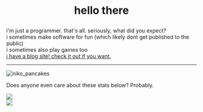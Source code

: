 # <p align="center">hello there<p>
<span style="margin: 0px;">i'm just a programmer. that's all. seriously, what did you expect?</span>
<br>
<span style="margin: 0px;">i sometimes make software for fun (which likely dont get published to the public)</span>
<br>
<span style="margin: 0px;">i sometimes also play games too</span>
<br>
<span style="margin: 0px;">[i have a blog site! check it out if you want.](https://voxelstice.github.io/voxelblog/)</span>

** **
![niko_pancakes](https://user-images.githubusercontent.com/95834462/220747453-d0c60291-931b-42cd-84bb-e4042c79c960.png)
  
Does anyone even care about these stats below? Probably.
  
<picture>
<source
  srcset="https://github-readme-stats.vercel.app/api?username=Voxelstice&show_icons=true&theme=dark"
  media="(prefers-color-scheme: dark)"
/>
<source
  srcset="https://github-readme-stats.vercel.app/api?username=Voxelstice&show_icons=true"
  media="(prefers-color-scheme: light), (prefers-color-scheme: no-preference)"
/> 
<img src="https://github-readme-stats.vercel.app/api?username=Voxelstice&show_icons=true" />
</picture>
<br>  
<picture>
<source
  srcset="https://github-readme-stats.vercel.app/api/top-langs/?username=Voxelstice&langs_count=10&layout=compact&theme=dark"
  media="(prefers-color-scheme: dark)"
/>
<source
  srcset="https://github-readme-stats.vercel.app/api/top-langs/?username=Voxelstice&langs_count=10&layout=compact"
  media="(prefers-color-scheme: light), (prefers-color-scheme: no-preference)"
/>
<img src="https://github-readme-stats.vercel.app/api/top-langs/?username=Voxelstice&langs_count=10&layout=compact"/>
</picture>

